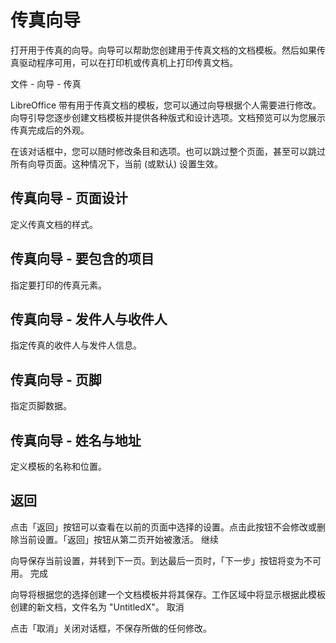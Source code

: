# 传真向导

打开用于传真的向导。向导可以帮助您创建用于传真文档的文档模板。然后如果传真驱动程序可用，可以在打印机或传真机上打印传真文档。

文件 - 向导 - 传真

LibreOffice 带有用于传真文档的模板，您可以通过向导根据个人需要进行修改。向导引导您逐步创建文档模板并提供各种版式和设计选项。文档预览可以为您展示传真完成后的外观。

在该对话框中，您可以随时修改条目和选项。也可以跳过整个页面，甚至可以跳过所有向导页面。这种情况下，当前 (或默认) 设置生效。

## 传真向导 - 页面设计

定义传真文档的样式。

## 传真向导 - 要包含的项目

指定要打印的传真元素。

## 传真向导 - 发件人与收件人

指定传真的收件人与发件人信息。

## 传真向导 - 页脚

指定页脚数据。

## 传真向导 - 姓名与地址

定义模板的名称和位置。

## 返回

点击「返回」按钮可以查看在以前的页面中选择的设置。点击此按钮不会修改或删除当前设置。「返回」按钮从第二页开始被激活。
继续

向导保存当前设置，并转到下一页。到达最后一页时，「下一步」按钮将变为不可用。
完成

向导将根据您的选择创建一个文档模板并将其保存。工作区域中将显示根据此模板创建的新文档，文件名为 "UntitledX"。
取消

点击「取消」关闭对话框，不保存所做的任何修改。
